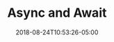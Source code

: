 ---
title: "Async and Await"
pre: "10. "
weight: 100
date: 2018-08-24T10:53:26-05:00
draft: true
---